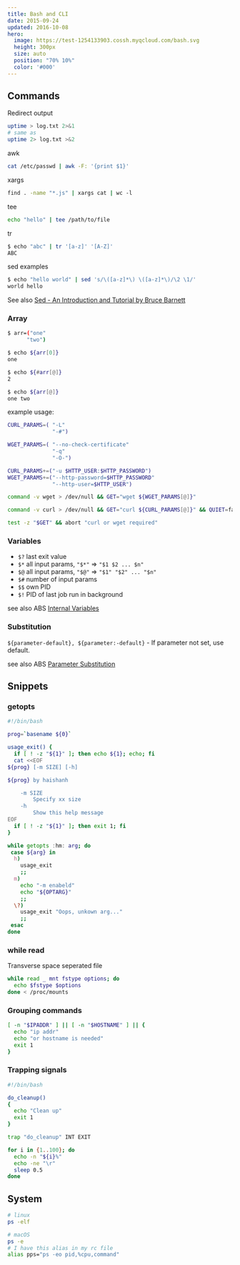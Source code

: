 ```yaml
---
title: Bash and CLI
date: 2015-09-24
updated: 2016-10-08
hero:
  image: https://test-1254133903.cossh.myqcloud.com/bash.svg
  height: 300px
  size: auto
  position: "70% 10%" 
  color: '#000'
---
```


## Commands

Redirect output

```bash
uptime > log.txt 2>&1
# same as
uptime 2> log.txt >&2
```

awk

```bash
cat /etc/passwd | awk -F: '{print $1}'
```

xargs

```bash
find . -name "*.js" | xargs cat | wc -l
```

tee

```bash
echo "hello" | tee /path/to/file
```

tr

```bash
$ echo "abc" | tr '[a-z]' '[A-Z]'
ABC
```

sed examples

```bash
$ echo "hello world" | sed 's/\([a-z]*\) \([a-z]*\)/\2 \1/'
world hello
```

See also [Sed - An Introduction and Tutorial by Bruce Barnett](http://www.grymoire.com/Unix/Sed.html)

### Array

```bash
$ arr=("one"
      "two")

$ echo ${arr[0]}
one

$ echo ${#arr[@]}
2

$ echo ${arr[@]}
one two
```

example usage:

```bash
CURL_PARAMS=( "-L"
              "-#")

WGET_PARAMS=( "--no-check-certificate"
              "-q"
              "-O-")

CURL_PARAMS+=("-u $HTTP_USER:$HTTP_PASSWORD")
WGET_PARAMS+=("--http-password=$HTTP_PASSWORD"
              "--http-user=$HTTP_USER")

command -v wget > /dev/null && GET="wget ${WGET_PARAMS[@]}"

command -v curl > /dev/null && GET="curl ${CURL_PARAMS[@]}" && QUIET=false

test -z "$GET" && abort "curl or wget required"
```

### Variables

* `$?` last exit value
* `$*` all input params, `"$*"` => `"$1 $2 ... $n"`
* `$@` all input params, `"$@"` => `"$1" "$2" ... "$n"`
* `$#` number of input params
* `$$` own PID
* `$!` PID of last job run in background

see also ABS [Internal Variables](http://tldp.org/LDP/abs/html/internalvariables.html)

### Substitution

 `${parameter-default}, ${parameter:-default}` - If parameter not set, use default.

see also ABS [Parameter Substitution](http://www.tldp.org/LDP/abs/html/parameter-substitution.html)


## Snippets

### getopts

```bash
#!/bin/bash

prog=`basename ${0}`

usage_exit() {
  if [ ! -z "${1}" ]; then echo ${1}; echo; fi
  cat <<EOF
${prog} [-m SIZE] [-h]

${prog} by haishanh

    -m SIZE
        Specify xx size
    -h
        Show this help message
EOF
  if [ ! -z "${1}" ]; then exit 1; fi
}

while getopts :hm: arg; do
 case ${arg} in
  h)
    usage_exit
    ;;
  m)
    echo "-m enabeld"
    echo "${OPTARG}"
    ;;
  \?)
    usage_exit "Oops, unkown arg..."
    ;;
 esac
done
```

### while read

Transverse space seperated file

```bash
while read _ mnt fstype options; do
  echo $fstype $options
done < /proc/mounts
```

### Grouping commands

```bash
[ -n "$IPADDR" ] || [ -n "$HOSTNAME" ] || {
  echo "ip addr"
  echo "or hostname is needed"
  exit 1
}
```

### Trapping signals

```bash
#!/bin/bash

do_cleanup()
{
  echo "Clean up"
  exit 1
}

trap "do_cleanup" INT EXIT

for i in {1..100}; do
  echo -n "${i}%"
  echo -ne "\r"
  sleep 0.5
done
```

## System

```bash
# linux
ps -elf

# macOS
ps -e
# I have this alias in my rc file
alias pps="ps -eo pid,%cpu,command"
```
